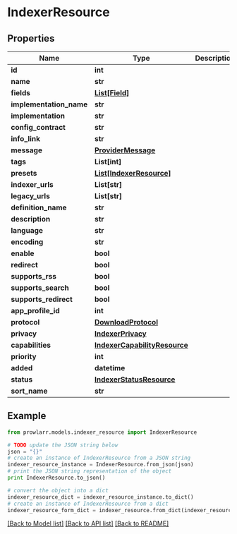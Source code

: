 # IndexerResource


## Properties
Name | Type | Description | Notes
------------ | ------------- | ------------- | -------------
**id** | **int** |  | [optional] 
**name** | **str** |  | [optional] 
**fields** | [**List[Field]**](Field.md) |  | [optional] 
**implementation_name** | **str** |  | [optional] 
**implementation** | **str** |  | [optional] 
**config_contract** | **str** |  | [optional] 
**info_link** | **str** |  | [optional] 
**message** | [**ProviderMessage**](ProviderMessage.md) |  | [optional] 
**tags** | **List[int]** |  | [optional] 
**presets** | [**List[IndexerResource]**](IndexerResource.md) |  | [optional] 
**indexer_urls** | **List[str]** |  | [optional] 
**legacy_urls** | **List[str]** |  | [optional] 
**definition_name** | **str** |  | [optional] 
**description** | **str** |  | [optional] 
**language** | **str** |  | [optional] 
**encoding** | **str** |  | [optional] 
**enable** | **bool** |  | [optional] 
**redirect** | **bool** |  | [optional] 
**supports_rss** | **bool** |  | [optional] 
**supports_search** | **bool** |  | [optional] 
**supports_redirect** | **bool** |  | [optional] 
**app_profile_id** | **int** |  | [optional] 
**protocol** | [**DownloadProtocol**](DownloadProtocol.md) |  | [optional] 
**privacy** | [**IndexerPrivacy**](IndexerPrivacy.md) |  | [optional] 
**capabilities** | [**IndexerCapabilityResource**](IndexerCapabilityResource.md) |  | [optional] 
**priority** | **int** |  | [optional] 
**added** | **datetime** |  | [optional] 
**status** | [**IndexerStatusResource**](IndexerStatusResource.md) |  | [optional] 
**sort_name** | **str** |  | [optional] 

## Example

```python
from prowlarr.models.indexer_resource import IndexerResource

# TODO update the JSON string below
json = "{}"
# create an instance of IndexerResource from a JSON string
indexer_resource_instance = IndexerResource.from_json(json)
# print the JSON string representation of the object
print IndexerResource.to_json()

# convert the object into a dict
indexer_resource_dict = indexer_resource_instance.to_dict()
# create an instance of IndexerResource from a dict
indexer_resource_form_dict = indexer_resource.from_dict(indexer_resource_dict)
```
[[Back to Model list]](../README.md#documentation-for-models) [[Back to API list]](../README.md#documentation-for-api-endpoints) [[Back to README]](../README.md)


